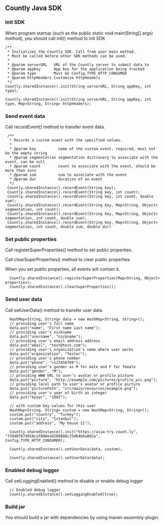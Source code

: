 ## Countly Java SDK
### Init SDK
When program startup (such as the public static void main(String[] args) method), you should call init() method to init SDK
```
/**
 * Initializes the Countly SDK. Call from your main method.
 * Must be called before other SDK methods can be used.
 *
 * @param serverURL   URL of the Countly server to submit data to
 * @param appKey      App key for the application being tracked
 * @param type        Must be Config.TYPE_HTTP_CONSUMER
 * @param httpHeaders Customize httpHeaders
 */
Countly.sharedInstance().init(String serverURL, String appKey, int type);

Countly.sharedInstance().init(String serverURL, String appKey, int type, Map<String, String> httpHeaders);
```
### Send event data
Call recordEvent() method to transfer event data.
```
 /**
  * Records a custom event with the specified values.
  *
  * @param key          name of the custom event, required, must not be the empty string
  * @param segmentation segmentation dictionary to associate with the event, can be null
  * @param count        count to associate with the event, should be more than zero
  * @param sum          sum to associate with the event
  * @param dur          duration of an event
  */
 Countly.sharedInstance().recordEvent(String key);
 Countly.sharedInstance().recordEvent(String key, int count);
 Countly.sharedInstance().recordEvent(String key, int count, double sum);
 Countly.sharedInstance().recordEvent(String key, Map<String, Object> segmentation, int count);
 Countly.sharedInstance().recordEvent(String key, Map<String, Object> segmentation, int count, double sum);
 Countly.sharedInstance().recordEvent(String key, Map<String, Object> segmentation, int count, double sum, double dur)
```
### Set public properties
Call registerSuperProperties() method to set public properties.

Call clearSuperProperties() method to clear public properties.

When you set public properties, all events will contain it.

```
  Countly.sharedInstance().registerSuperProperties(Map<String, Object> properties);
  Countly.sharedInstance().clearSuperProperties();
```
### Send user data
Call setUserData() method to transfer user data.
```
  HashMap<String, String> data = new HashMap<String, String>();
  // providing user's full name
  data.put("name", "First name Last name");
  // providing user's nickname
  data.put("username", "nickname");
  // providing user's email address address
  data.put("email", "test@test.com");
  // providing user's organization's name where user works
  data.put("organization", "Tester");
  // providing user's phone number
  data.put("phone", "+123456789");
  // providing user's gender as M for male and F for female
  data.put("gender", "M");
  // providing WWW URL to user's avatar or profile picture
  data.put("picture", "http://example.com/pictures/profile_pic.png");
  // providing local path to user's avatar or profile picture
  data.put("picturePath", "src/main/resources/example.png");
  // providing user's year of birth as integer
  data.put("byear", "1987");

  // with custom key values for this user
  HashMap<String, String> custom = new HashMap<String, String>();
  custom.put("country", "Turkey");
  custom.put("city", "Istanbul");
  custom.put("address", "My house 11");

  Countly.sharedInstance().init("https://asia-try.count.ly", "739d0f87d910caf808ea9209888c25d64b6a802a", Config.TYPE_HTTP_CONSUMER);

  Countly.sharedInstance().setUserData(data, custom);
   
  Countly.sharedInstance().setUserData(data);
```

### Enabled debug logger
Call setLoggingEnabled() method to disable or enable debug logger
```    
  // Enabled debug logger
  Countly.sharedInstance().setLoggingEnabled(true);
```

### Build jar
You should build a jar with dependencies by using maven-assembly-plugin.